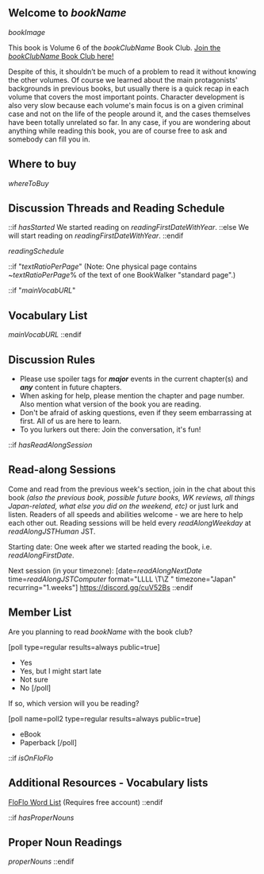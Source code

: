 <!-- 
$bookName$

^^^^^^^^^^^^^^^ Use this for the thread title!
-->

## Welcome to $bookName$
$bookImage$

This book is Volume 6 of the $bookClubName$ Book Club. [Join the $bookClubName$ Book Club here!]($bookClubURL$)

Despite of this, it shouldn’t be much of a problem to read it without knowing the other volumes. Of course we learned about the main protagonists' backgrounds in previous books, but usually there is a quick recap in each volume that covers the most important points. Character development is also very slow because each volume's main focus is on a given criminal case and not on the life of the people around it, and the cases themselves have been totally unrelated so far. In any case, if you are wondering about anything while reading this book, you are of course free to ask and somebody can fill you in.

 ## Where to buy 
$whereToBuy$ 

## Discussion Threads and Reading Schedule
::if $hasStarted$
We started reading on $readingFirstDateWithYear$.
::else
We will start reading on $readingFirstDateWithYear$.
::endif

$readingSchedule$

::if "$textRatioPerPage$"
(Note: One physical page contains ~$textRatioPerPage$% of the text of one BookWalker "standard page".)

::if "$mainVocabURL$"
## Vocabulary List

$mainVocabURL$
::endif


## Discussion Rules
 * Please use spoiler tags for **_major_** events in the current chapter(s) and **_any_** content in future chapters. 
* When asking for help, please mention the chapter and page number. Also mention what version of the book you are reading. 
* Don't be afraid of asking questions, even if they seem embarrassing at first. All of us are here to learn. 
* To you lurkers out there: Join the conversation, it's fun! 

::if $hasReadAlongSession$
## Read-along Sessions

Come and read from the previous week's section, join in the chat about this book _(also the previous book, possible future books, WK reviews, all things Japan-related, what else you did on the weekend, etc)_ or just lurk and listen.  Readers of all speeds and abilities welcome - we are here to help each other out. Reading sessions will be held every $readAlongWeekday$ at $readAlongJSTHuman$ JST. 

Starting date: One week after we started reading the book, i.e. $readAlongFirstDate$.

Next session (in your timezone): [date=$readAlongNextDate$ time=$readAlongJSTComputer$ format="LLLL \T\Z " timezone="Japan" recurring="1.weeks"]
https://discord.gg/cuV52Bs 
::endif

## Member List

Are you planning to read $bookName$ with the book club?

[poll type=regular results=always public=true]
* Yes
* Yes, but I might start late
* Not sure
* No
[/poll]

If so, which version will you be reading?

[poll name=poll2 type=regular results=always public=true]
* eBook
* Paperback
[/poll]

::if $isOnFloFlo$
## Additional Resources - Vocabulary lists
[FloFlo Word List](https://floflo.moe/books/) (Requires free account)
::endif


::if $hasProperNouns$
## Proper Noun Readings
$properNouns$
::endif
